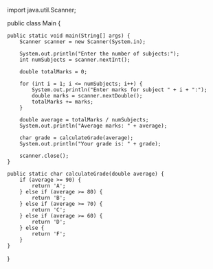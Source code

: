 
import java.util.Scanner;

public class Main {

    public static void main(String[] args) {
        Scanner scanner = new Scanner(System.in);
        
        System.out.println("Enter the number of subjects:");
        int numSubjects = scanner.nextInt();
        
        double totalMarks = 0;

        for (int i = 1; i <= numSubjects; i++) {
            System.out.println("Enter marks for subject " + i + ":");
            double marks = scanner.nextDouble();
            totalMarks += marks;
        }

        double average = totalMarks / numSubjects;
        System.out.println("Average marks: " + average);
        
        char grade = calculateGrade(average);
        System.out.println("Your grade is: " + grade);
        
        scanner.close();
    }

    public static char calculateGrade(double average) {
        if (average >= 90) {
            return 'A';
        } else if (average >= 80) {
            return 'B';
        } else if (average >= 70) {
            return 'C';
        } else if (average >= 60) {
            return 'D';
        } else {
            return 'F';
        }
    }
}

